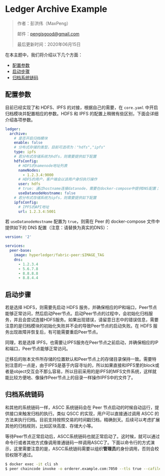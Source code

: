 # Ledger Archive Example

> 作者：彭洪伟（MaxPeng）
>
> 邮件：pengisgood@gmail.com
>
> 最后更新时间：2020年06月15日

在本主题中，我们将介绍以下几个方面：

* [配置参数](#配置参数)
* [启动步骤](#启动步骤)
* [归档系统链码](#归档系统链码)



## 配置参数

目前已经实现了和 HDFS、IPFS 的对接，根据自己的需要，在 `core.yaml` 中开启归档模块并配置相应的参数。HDFS 和 IPFS 的配置上稍微有些区别，下面会详细介绍各项参数。

```yaml
ledger:
  archive:
    # 是否开启归档模块 
    enable: false
    # 分布式存储的类型，目前可选项为："hdfs","ipfs"
    type: ipfs
    # 若分布式存储系统为hdfs，则需要提供如下配置
    hdfsConfig:
      # HDFS的namenode地址列表
      nameNodes:
        - 1.2.3.4:9000
      # HDFS的用户，客户端会以该用户身份执行操作
      user: hdfs
      # true: 通过hostname连接datanode，需要在docker-compose中提供DNS配置；false: 通过IP连接datanode
      useDatanodeHostname: false
    # 若分布式存储系统为ipfs，则需要提供如下配置
    ipfsConfig:
      # IPFS的API地址
      url: 1.2.3.4:5001
```

若 `useDatanodeHostname` 配置为 `true`，则需在 Peer 的 docker-compose 文件中提供如下的 DNS 配置（注意：请替换为真实的DNS）：

```yaml
version: '2'

services:
  peer-base:
    image: hyperledger/fabric-peer:$IMAGE_TAG
    dns:
      - 1.2.3.4
      - 5.6.7.8
      - 8.8.8.8
      - 8.8.4.4

```



## 启动步骤

若是选择 HDFS，则需要先启动 HDFS 服务，并确保相应的IP和端口，Peer节点能够正常访问，然后启动Peer节点。启动Peer节点的过程中，会初始化归档服务，并且会尝试连接HDFS服务。如果出现错误，请留意日志中的错误信息，需要注意的是归档模块的初始化失败并不会的导致Peer节点的启动失败。在 HDFS 服务出现故障并恢复后，有可能需要重启Peer节点。

同理，若是选择 IPFS，也需要让IPFS服务在Peer节点之前启动，并确保相应的IP和端口，Peer节点能够正常访问。

迁移后的账本文件所存储的位置默认和Peer节点上的存储目录保持一致。需要特别注意的一点是，由于IPFS是基于内容寻址的，所以如果直接和IPFS里的block或者是object交互会不那么容易，所以目前采用的是IPFS的MFS文件系统，这样就能比较方便地、像操作Peer节点上的目录一样操作IPFS中的文件了。



## 归档系统链码

和其他的系统链码一样，ASCC 系统链码会在 Peer 节点启动的时候自动运行，提供接口来触发归档的执行。类似 QSCC 的实现，用户可以直接通过调用 ASCC 的方法来执行归档。目前支持按照交易的时间戳归档，精确到天。后续可以考虑扩展其他的归档规则，比如区块高度、存储大小等。

等待Peer节点正常启动后，ASCC系统链码也就正常启动了。这时候，就可以通过命令行或者其他方式像调用普通链码一样调用ASCC了。下面以命令行的方式演示，这里需要注意的是，ASCC系统链码需要以组织**管理员**的身份调用，否则会校验权限不通过。

```bash
$ docker exec -it cli sh
$ peer chaincode invoke -o orderer.example.com:7050 --tls true --cafile /opt/gopath/src/github.com/hyperledger/fabric/peer/crypto/ordererOrganizations/example.com/orderers/orderer.example.com/tls/ca.crt -C mychannel -n ascc -c '{"Args":["archiveByDate","mychannel","2020-06-15"]}'
```

